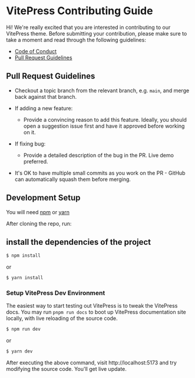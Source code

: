 # VitePress Contributing Guide

Hi! We're really excited that you are interested in contributing to our VitePress theme. Before submitting your contribution, please make sure to take a moment and read through the following guidelines:

- [Code of Conduct](https://github.com/vitepress-blog-sharp/blob/main/CODE_OF_CONDUCT.md)
- [Pull Request Guidelines](#pull-request-guidelines)

## Pull Request Guidelines

- Checkout a topic branch from the relevant branch, e.g. `main`, and merge back against that branch.

- If adding a new feature:

  - Provide a convincing reason to add this feature. Ideally, you should open a suggestion issue first and have it approved before working on it.

- If fixing bug:

  - Provide a detailed description of the bug in the PR. Live demo preferred.

- It's OK to have multiple small commits as you work on the PR - GitHub can automatically squash them before merging.

## Development Setup

You will need [npm](https://nodejs.org/) or [yarn](https://yarnpkg.com/cli/install)

After cloning the repo, run:

## install the dependencies of the project

```sh
$ npm install 
```
or
```sh
$ yarn install
```

### Setup VitePress Dev Environment

The easiest way to start testing out VitePress is to tweak the VitePress docs. You may run `pnpm run docs` to boot up VitePress documentation site locally, with live reloading of the source code.

```sh
$ npm run dev
```
or 
```sh
$ yarn dev
```
After executing the above command, visit http://localhost:5173 and try modifying the source code. You'll get live update.


